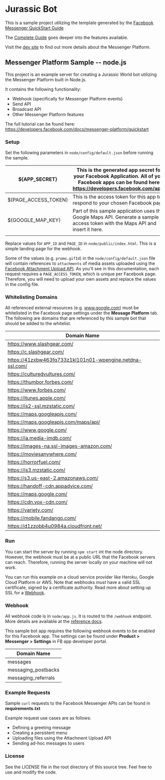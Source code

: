 # Jurassic Bot

This is a sample project utilizing the template generated by the
[Facebook Messenger QuickStart Guide](https://developers.facebook.com/docs/messenger-platform/getting-started/quick-start)

The [Complete Guide](https://developers.facebook.com/docs/messenger-platform/implementation) goes deeper into the features available.

Visit the [dev site](https://developers.facebook.com/docs/messenger-platform/) to find out more details about the Messenger Platform.

## Messenger Platform Sample -- node.js

This project is an example server for creating a Jurassic World bot utilizing the Messenger Platform built in Node.js.

It contains the following functionality:

* Webhook (specifically for Messenger Platform events)
* Send API
* Broadcast API
* Other Messenger Platform features

The full tutorial can be found here: https://developers.facebook.com/docs/messenger-platform/quickstart

### Setup

Set the following parameters in `node/config/default.json` before running the sample.

| ${APP_SECRET}        | This is the generated app secret for your Facebook Application.  All of your Facebook apps can be found here: https://developers.facebook.com/apps |
|----------------------|----------------------------------------------------------------------------------------------------------------------------------------------------|
| ${PAGE_ACCESS_TOKEN} | This is the access token for this app to respond to your chosen Facebook page.                                                                     |
| ${GOOGLE_MAP_KEY}    | Part of this sample application uses the Google Maps API.  Generate a sample access token with the Maps API and insert it here.                    |
|                      |                                                                                                                                                    |

Replace values for `APP_ID` and `PAGE_ID` in `node/public/index.html`.  This is a simple landing page for the webhook.

Some of the values (e.g. `promo.gifId`) in the `node/config/default.json` file will contain references to `attachments` of media assets uploaded using the [Facebook Attachment Upload API](https://developers.facebook.com/docs/messenger-platform/reference/attachment-upload-api/).  As you'll see in this documentation, each request requires a `PAGE_ACCESS_TOKEN`, which is unique per Facebook page.  Therefore, you will need to upload your own assets and replace the values in the config file.

### Whitelisting Domains

All referenced external resources (e.g. www.google.com) must be whitelisted in the Facebook page settings under the **Message Platform** tab.  The following are domains that are referenced by this sample bot that should be added to the whitelist.

| Domain Name                                                                   |
|-------------------------------------------------------------------------------|
| https://www.slashgear.com/                                                    |
| https://c.slashgear.com/                                                      |
| https://41zxbw463fq733z1kl101n01-wpengine.netdna-ssl.com/                     |
| https://culturedvultures.com/                                                 |
| https://thumbor.forbes.com/                                                   |
| https://www.forbes.com/                                                       |
| https://itunes.apple.com/                                                     |
| https://is2-ssl.mzstatic.com/                                                 |
| https://maps.googleapis.com/                                                  |
| https://maps.googleapis.com/maps/api/                                         |
| https://www.google.com/                                                       |
| https://ia.media-imdb.com/                                                    |
| https://images-na.ssl-images-amazon.com/                                      |
| https://moviesanywhere.com/                                                   |
| https://horrorfuel.com/                                                       |
| https://is3.mzstatic.com/                                                     |
| https://s3.us-east-2.amazonaws.com/                                           |
| https://handoff-cdn.appadvice.com/                                            |
| https://maps.google.com/                                                      |
| https://cdn.vox-cdn.com/                                                      |
| https://variety.com/                                                          |
| https://mobile.fandango.com/                                                  |
| https://d1zzobb4u0984a.cloudfront.net/                                        |

### Run

You can start the server by running `npm start` int the node directory. However, the webhook must be at a public URL that the Facebook servers can reach. Therefore, running the server locally on your machine will not work.

You can run this example on a cloud service provider like Heroku, Google Cloud Platform or AWS. Note that webhooks *must* have a valid SSL certificate, signed by a certificate authority. Read more about setting up SSL for a [Webhook](https://developers.facebook.com/docs/graph-api/webhooks#setup).

### Webhook

All webhook code is in `node/app.js`. It is routed to the `/webhook` endpoint. More details are available at the [reference docs](https://developers.facebook.com/docs/messenger-platform/webhook-reference).

This sample bot app requires the following webhook events to be enabled for this Facebook app.  The settings can be found under **Product > Messenger > Settings** in FB app developer portal.
<INSERT TABLE>

| Domain Name          |
|----------------------|
| messages             |
| messaging_postbacks  |
| messaging_referrals  |

### Example Requests

Sample `curl` requests to the Facebook Messenger APIs can be found in **requirements.txt**

Example request use cases are as follows:

* Defining a greeting message
* Creating a persistent menu
* Uploading files using the Attachment Upload API
* Sending ad-hoc messages to users

### License

See the LICENSE file in the root directory of this source tree. Feel free to use and modify the code.

